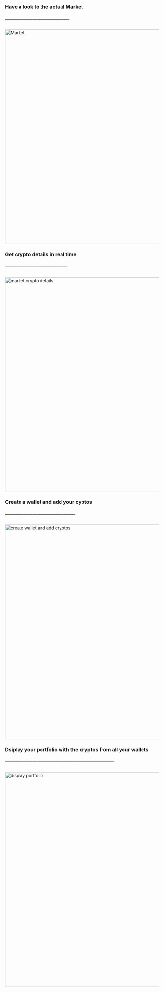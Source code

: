 <h3> Have a look to the actual Market </h3>
<p> _________________________________ </p>
</br>
<img width="700" alt="Market" src="https://user-images.githubusercontent.com/104831958/210974937-933ddbfa-5e0a-463f-8b9e-f5a0aca1fb35.png">
</br>
<h3> Get crypto details in real time </h3>
<p> ________________________________</p>
</br>
<img width="700" alt="market crypto details" src="https://user-images.githubusercontent.com/104831958/210975199-8ff85b6d-7977-43c7-8f9b-5d64db344949.png">
<h3> Create a wallet and add your cyptos </h3>
<p> ____________________________________ </p>
</br>
<img width="700" alt="create wallet and add cryptos" src="https://user-images.githubusercontent.com/104831958/210975311-43dacc8e-977e-4a7c-918a-7fd04e9c44cc.png">
<h3> Dsiplay your portfolio with the cryptos from all your wallets</h3>
<p> ________________________________________________________ </p>
</br>
<img width="700" alt="display portfolio" src="https://user-images.githubusercontent.com/104831958/210975382-0cb6b615-b797-4f12-b613-c09dead96111.png">

